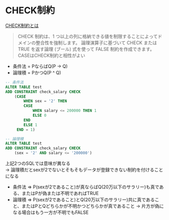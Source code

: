 # CHECK制約
[CHECK制約とは](https://learn.microsoft.com/ja-jp/sql/relational-databases/tables/unique-constraints-and-check-constraints?view=sql-server-ver17)
> CHECK 制約は、1 つ以上の列に格納できる値を制限することによってドメインの整合性を強制します。 論理演算子に基づいて CHECK または TRUE を返す論理 (ブール) 式を使って FALSE 制約を作成できます。
CASEはCHECK制約と相性がよい
- 条件法 = PならばQ(P → Q)
- 論理積 = PかつQ(P ^ Q)
``` SQL
-- 条件法
ALTER TABLE test
ADD	CONSTRAINT check_salary CHECK
	(CASE
		WHEN sex = '2' THEN
		CASE
			WHEN salary <= 200000 THEN 1
			ELSE 0
		END
		ELSE 1
	 END = 1)

-- 論理積
ALTER TABLE test
ADD	CONSTRAINT check_salary CHECK
	(sex = '2' AND salary <= '200000')
```
上記2つのSQLでは意味が異なる  
-> 論理積だとsexが2でないとそもそもデータが登録できない制約を付けることになる  
- 条件法 => P(sexが2であること)が真ならばQ(20万以下のサラリー)も真である、またはPが偽または不明であればTRUE
- 論理積 => P(sexが2であること)とQ(20万以下のサラリー)共に真であること、またはPとQどちらかが不明かつどちらかが真であること
-> 片方が偽になる場合はもう一方が不明でもFALSE
